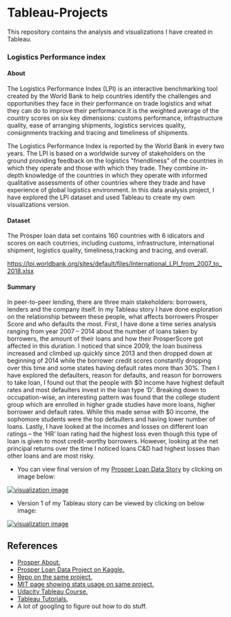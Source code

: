 # Tableau-Projects
This repository contains the analysis and visualizations I have created in Tableau.

### Logistics Performance index
#### About
The Logistics Performance Index (LPI) is an interactive benchmarking tool created by the World Bank to help countries identify the challenges and opportunities they face in their performance on trade logistics and what they can do to improve their performance.It is the weighted average of the country scores on six key dimensions: customs performance, infrastructure quality, ease of arranging shipments, logistics services quality, consignments tracking and tracing and timeliness of shipments. 

The Logistics Performance Index is reported by the World Bank in every two years. The LPI is based on a worldwide survey of stakeholders on the ground providing feedback on the logistics "friendliness" of the countries in which they operate and those with which they trade. They combine in-depth knowledge of the countries in which they operate with informed qualitative assessments of other countries where they trade and have experience of global logistics environment. In this data analysis project, I have explored the LPI dataset and used Tableau to create my own visualizations version.

#### Dataset
The Prosper loan data set contains 160 countries with 6 idicators and scores on each coutrries, including customs, infrastructure, international shipment, logistics quality, timeliness,tracking and tracing, and overall.

https://lpi.worldbank.org/sites/default/files/International_LPI_from_2007_to_2018.xlsx

#### Summary
In peer-to-peer lending, there are three main stakeholders: borrowers, lenders and the company itself. In my Tableau story I have done exploration on the relationship between these people, what affects borrowers Prosper Score and who defaults the most. First, I have done a time series analysis ranging from year 2007 – 2014 about the number of loans taken by borrowers, the amount of their loans and how their ProsperScore got affected in this duration. I noticed that since 2009, the loan business increased and climbed up quickly since 2013 and then dropped down at beginning of 2014 while the borrower credit scores constantly dropping over this time and some states having default rates more than 30%.
Then I have explored the defaulters, reason for defaults, and reason for borrowers to take loan, I found out that the people with $0 income have highest default rates and most defaulters invest in the loan type ‘D’. Breaking down to occupation-wise, an interesting pattern was found that the college student group which are enrolled in higher grade studies have more loans, higher borrower and default rates. While this made sense with $0 income, the sophomore students were the top defaulters and having lower number of loans. Lastly, I have looked at the incomes and losses on different loan ratings – the ‘HR’ loan rating had the highest loss even though this type of loan is given to most credit-worthy borrowers. However, looking at the net principal returns over the time I noticed loans C&D had highest losses than other loans and are most risky.

- You can view final version of my [Prosper Loan Data Story](https://public.tableau.com/profile/jubin.soni#!/vizhome/ProsperLoanData_7/ProsperLoanStory-Version2) by clicking on image below:

[![visualization image](https://github.com/jubins/Tableau-Projects/blob/master/ProsperLoanData/data/pld_screenshot.png)](https://public.tableau.com/profile/jubin.soni#!/vizhome/ProsperLoanData_7/ProsperLoanStory-Version2)

- Version 1 of my Tableau story can be viewed by clicking on below image:

[![visualization image](https://github.com/jubins/Tableau-Projects/blob/master/ProsperLoanData/data/pld_screenshot_v1.png)](https://public.tableau.com/profile/jubin.soni#!/vizhome/ProsperLoanData_Version1/ProsperLoanStory-Version1)


## References
- [Prosper About.](https://www.prosper.com/plp/about/contact-us/)
- [Prosper Loan Data Project on Kaggle.](https://www.kaggle.com/jschnessl/prosperloans)
- [Repo on the same project.](https://github.com/grace-pehl/ProsperLoan) 
- [MIT page showing stats usage on same project.](http://courses.media.mit.edu/2008fall/mas622j/Projects/CharlieCocoErnestoMatt/data/)
- [Udacity Tableau Course.](https://www.udacity.com/course/data-visualization-in-tableau--ud1006)
- [Tableau Tutorials.](https://www.tableau.com/learn/training)
- A lot of googling to figure out how to do stuff.
